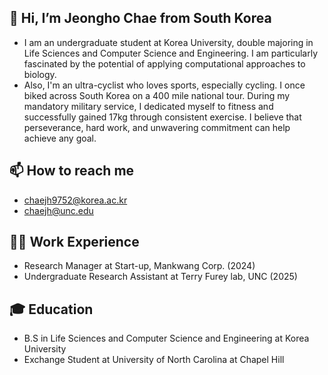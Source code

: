 ## 👋 Hi, I’m Jeongho Chae from South Korea

- I am an undergraduate student at Korea University, double majoring in Life Sciences and Computer Science and Engineering. I am particularly fascinated by the potential of applying computational approaches to biology.
- Also, I'm an ultra-cyclist who loves sports, especially cycling. I once biked across South Korea on a 400 mile national tour. During my mandatory military service, I dedicated myself to fitness and successfully gained 17kg through consistent exercise. I believe that perseverance, hard work, and unwavering commitment can help achieve any goal.
  
## 📫 How to reach me 
- chaejh9752@korea.ac.kr
- chaejh@unc.edu

## 👨‍💻 Work Experience
- Research Manager at Start-up, Mankwang Corp. (2024)
- Undergraduate Research Assistant at Terry Furey lab, UNC (2025)

## 🎓 Education
- B.S in Life Sciences and Computer Science and Engineering at Korea University 
- Exchange Student at University of North Carolina at Chapel Hill
